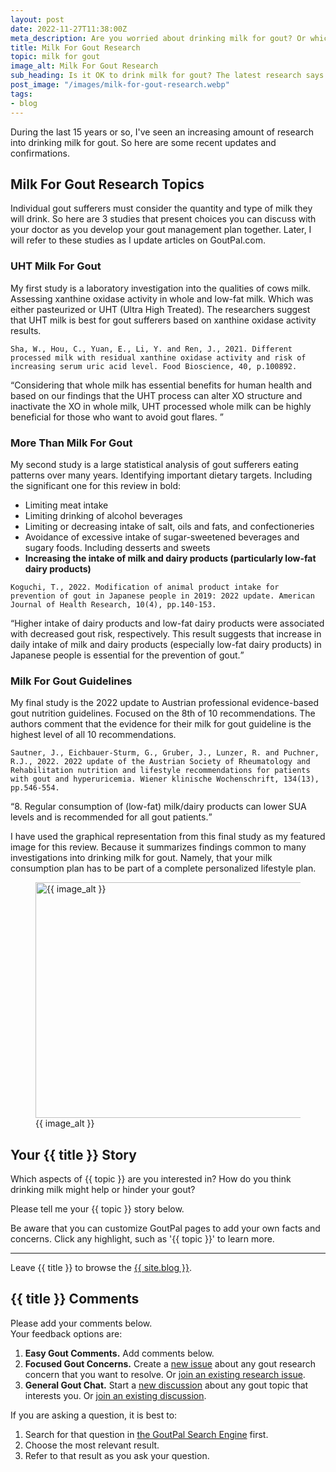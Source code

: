 ```yaml
---
layout: post
date: 2022-11-27T11:38:00Z
meta_description: Are you worried about drinking milk for gout? Or which type to drink? See the latest research about milk for gout.
title: Milk For Gout Research
topic: milk for gout
image_alt: Milk For Gout Research
sub_heading: Is it OK to drink milk for gout? The latest research says “Yes”.
post_image: "/images/milk-for-gout-research.webp"
tags:
- blog
---
```

<p>During the last 15 years or so, I've seen an increasing amount of research into drinking milk for gout. So here are some recent updates and confirmations.</p>
<h2 id="topics">Milk For Gout Research Topics</h2>
<p>Individual gout sufferers must consider the quantity and type of milk they will drink. So here are 3 studies that present choices you can discuss with your doctor as you develop your gout management plan together. Later, I will refer to these studies as I update articles on GoutPal.com.</p>
<h3 id="uht">UHT Milk For Gout</h3>
<p>My first study is a laboratory investigation into the qualities 
 of cows milk. Assessing xanthine oxidase activity in whole and low-fat milk. Which was either pasteurized or UHT (Ultra High Treated). The researchers suggest that UHT milk is best for gout sufferers based on xanthine oxidase activity results.</p>
<p><code>Sha, W., Hou, C., Yuan, E., Li, Y. and Ren, J., 2021. Different processed milk with residual xanthine oxidase activity and risk of increasing serum uric acid level. Food Bioscience, 40, p.100892.</code></p>
<p><q cite="https://doi.org/10.1016/j.fbio.2021.100892">Considering that whole milk has essential benefits for human health and based on our findings that the UHT process can alter XO structure and inactivate the XO in whole milk, UHT processed whole milk can be highly beneficial for those who want to avoid gout flares. </q></p>
<h3 id="more">More Than Milk For Gout</h3>
<p>My second study is a large statistical analysis of gout sufferers eating patterns over many years. Identifying important dietary targets. Including the significant one for this review in bold:</p>
<ul>
<li>Limiting meat intake</li>
<li>Limiting drinking of alcohol beverages</li>
<li>Limiting or decreasing intake of salt, oils and fats, and confectioneries</li>
<li>Avoidance of excessive intake of sugar-sweetened beverages and sugary foods. Including desserts and sweets</li>
<li><strong>Increasing the intake of milk and dairy products (particularly low-fat dairy products)</strong></li>
</ul>
<p><code>Koguchi, T., 2022. Modification of animal product intake for prevention of gout in Japanese people in 2019: 2022 update. American Journal of Health Research, 10(4), pp.140-153.</code></p>
<p><q cite="https://doi.org/10.11648/j.ajhr.20221004.11">Higher intake of dairy products and low-fat dairy products were associated with decreased gout risk, respectively. This result suggests that increase in daily intake of milk and dairy products (especially low-fat dairy products) in Japanese people is essential for the prevention of gout.</q></p>
<h3 id="guidelines">Milk For Gout Guidelines</h3>
<p>My final study is the 2022 update to Austrian professional evidence-based gout nutrition guidelines. Focused on the 8th of 10 recommendations. The authors comment that the evidence for their milk for gout guideline is the highest level of all 10 recommendations.</p>
<p><code>Sautner, J., Eichbauer-Sturm, G., Gruber, J., Lunzer, R. and Puchner, R.J., 2022. 2022 update of the Austrian Society of Rheumatology and Rehabilitation nutrition and lifestyle recommendations for patients with gout and hyperuricemia. Wiener klinische Wochenschrift, 134(13), pp.546-554.</code></p>
<p><q cite="https://doi.org/10.1007/s00508-022-02054-7">8. Regular consumption of (low-fat) milk/dairy products can lower SUA levels and is recommended for all gout patients.</q></p>
<p>I have used the graphical representation from this final study as my featured image for this review. Because it summarizes findings common to many investigations into drinking milk for gout. Namely, that your milk consumption plan has to be part of a complete personalized lifestyle plan.</p>
<figure id="image" class="inner">
<img src="{{ post_image }}" alt="{{ image_alt }}"  width="610" height="377">
  <figcaption>{{ image_alt }}</figcaption>
</figure>
<h2 id="next">Your {{ title }} Story</h2>

Which aspects of {{ topic }} are you interested in? How do you think drinking milk might help or hinder your gout?

Please tell me your {{ topic }} story below.

Be aware that you can customize GoutPal pages to add your own facts and concerns. Click any highlight, such as '{{ topic }}' to learn more.

<hr>
Leave {{ title }} to browse the <a href="/blog">{{ site.blog }}</a>. 

<h2 id="comments">{{ title }} Comments</h2>
<p>Please add your comments below.<br />
Your feedback options are:</p>
<ol>
<li><b>Easy Gout Comments.</b> Add comments below.</li>
<li><b>Focused Gout Concerns.</b> Create a <a href="https://github.com/kct2020/goutpal-info-11ty/issues/new/choose">new issue</a> about any gout research concern that you want to resolve. Or <a href="https://github.com/kct2020/goutpal-info-11ty/issues">join an existing research issue</a>.</li>
<li><b>General Gout Chat.</b> Start a <a href="https://github.com/kct2020/goutpal-com-skeleventy/discussions/new">new discussion</a> about any gout topic that interests you. Or <a href="https://github.com/kct2020/goutpal-com-skeleventy/discussions">join an existing discussion</a>.</li>
</ol>
<p>If you are asking a question, it is best to:</p>
<ol>
<li>Search for that question in <a href="https://cse.google.com/cse?cof=FORID:0&cx=partner-pub-4857169685716700:9780732506">the GoutPal Search Engine</a> first.</li>
<li>Choose the most relevant result.</li>
<li>Refer to that result as you ask your question.</li>
</ol>
<script src="https://giscus.app/client.js"
        data-repo="kct2020/goutpal-com-skeleventy"
        data-repo-id="R_kgDOGVSRQQ"
        data-category="GoutPal Links Comments🗣"
        data-category-id="DIC_kwDOGVSRQc4CRbFp"
        data-mapping="title"
        data-strict="0"
        data-reactions-enabled="1"
        data-emit-metadata="1"
        data-input-position="top"
        data-theme="light_tritanopia"
        data-lang="en"
        data-loading="lazy"
        crossorigin="anonymous"
        async>
</script>
